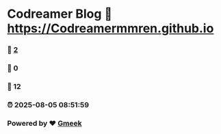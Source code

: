 # Codreamer Blog :link: https://Codreamermmren.github.io 
### :page_facing_up: [2](https://Codreamermmren.github.io/tag.html) 
### :speech_balloon: 0 
### :hibiscus: 12 
### :alarm_clock: 2025-08-05 08:51:59 
### Powered by :heart: [Gmeek](https://github.com/Meekdai/Gmeek)
